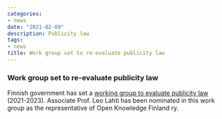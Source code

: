 ```yaml
---
categories:
- news
date: "2021-02-09"
description: Publicity law
tags:
- news
title: Work group set to re-evaluate publicity law
---
```



### Work group set to re-evaluate publicity law

Finnish government has set a [working group to evaluate publicity law](https://valtioneuvosto.fi/-//1410853/julkisuuslaki-ajantasaistetaan) (2021-2023). Associate Prof. Leo Lahti has been nominated in this work group as the representative of Open Knowledge Finland ry.





